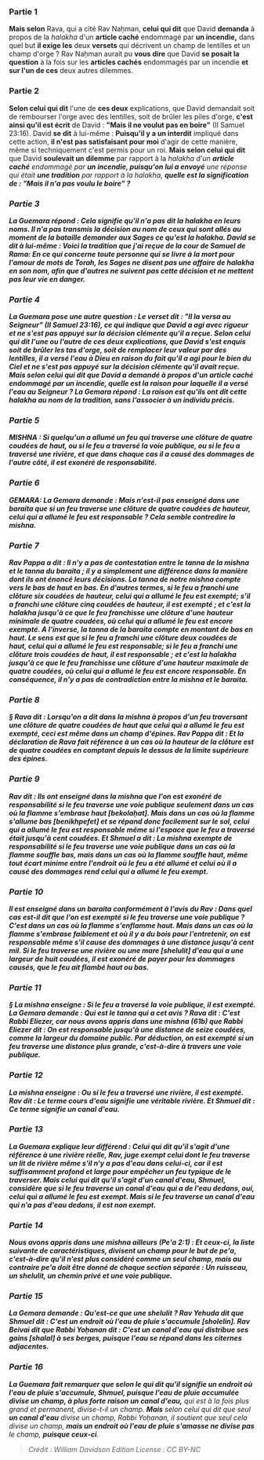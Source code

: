 
### Partie 1
<b>Mais selon</b> Rava, qui a cité Rav Naḥman, <b>celui qui dit</b> que David <b>demanda</b> à propos de la <i>halakha</i> d'un <b>article caché</b> endommagé par <b>un incendie,</b> dans quel but <b>il exige les</b> deux <b>versets</b> qui décrivent un champ de lentilles et un champ d'orge ? Rav Naḥman aurait pu <b>vous dire</b> que David <b>se posait la question</b> à la fois sur les <b>articles cachés</b> endommagés par un incendie <b>et sur l'un de ces</b> deux autres dilemmes.

### Partie 2
<b>Selon celui qui dit</b> l'une de <b>ces deux</b> explications, que David demandait soit de rembourser l'orge avec des lentilles, soit de brûler les piles d'orge, <b>c'est ainsi qu'il est écrit</b> de David : <b>"Mais il ne voulut pas en boire"</b> (II Samuel 23:16). David <b>se dit</b> à lui-même : <b>Puisqu'il y a un interdit</b> impliqué dans cette action, <b>il n'est pas satisfaisant pour moi</b> d'agir de cette manière, même si techniquement c'est permis pour un roi. <b>Mais selon celui qui dit</b> que David <b>soulevait un dilemme</b> par rapport à la <i>halakha</b> d'un <b>article caché</b> endommagé par <b>un incendie, puisqu'on lui a envoyé</b> une réponse qui était <b>une tradition</b> par rapport à la <i>halakha</b>, <b>quelle est la signification de : "Mais <b>il n'a pas voulu le boire</b>" ?

### Partie 3
La Guemara répond : Cela signifie <b>qu'il n'a pas dit la <i>halakha</i> en leurs noms.</b> Il n'a pas transmis la décision au nom de ceux qui sont allés au moment de la bataille demander aux Sages ce qu'est la <i>halakha</i>. David <b>se dit</b> à lui-même : <b>Voici</b> la tradition que <b>j'ai reçue de la cour de Samuel de Rama:</b> En ce qui concerne <b>toute personne qui se livre</b> <b>à la mort pour</b> l'amour de <b>mots de Torah,</b> les Sages <b>ne disent pas une affaire de <i>halakha</i> en son nom,</b> afin que d'autres ne suivent pas cette décision et ne mettent pas leur vie en danger.

### Partie 4
La Guemara pose une autre question : Le verset dit : <b>"Il la versa au Seigneur"</b> (II Samuel 23:16), ce qui indique que David a agi avec rigueur et ne s'est pas appuyé sur la décision clémente qu'il a reçue. <b>Selon celui qui dit</b> l'une ou l'autre de <b>ces deux</b> explications, que David s'est enquis soit de brûler les tas d'orge, soit de remplacer leur valeur par des lentilles, il a versé l'eau à Dieu <b>en raison</b> du fait <b>qu'il a agi pour le bien du Ciel</b> et ne s'est pas appuyé sur la décision clémente qu'il avait reçue. <b>Mais selon celui qui dit</b> que David a demandé à propos d'un <b>article caché</b> endommagé par <b>un incendie, quelle</b> est la raison pour laquelle <b>il a versé</b> l'eau <b>au Seigneur ?</b> La Gemara répond : La raison est <b>qu'ils ont dit</b> cette <i>halakha</i> <b>au nom de la tradition,</b> sans l'associer à un individu précis.

### Partie 5
<strong>MISHNA :</strong> Si quelqu'un a allumé un feu qui <b>traverse une clôture de quatre coudées de haut, ou</b> si le feu a traversé <b>la voie publique, ou</b> si le feu a traversé <b>une rivière,</b> et que dans chaque cas il a causé des dommages de l'autre côté, il est <b>exonéré</b> de responsabilité.

### Partie 6
<strong>GEMARA:</strong> La Gemara demande : <b>Mais n'est-il pas enseigné</b> dans une <i>baraita</i> que si un feu <b>traverse une clôture de quatre coudées de hauteur,</b> celui qui a allumé le feu est <b>responsable ?</b> Cela semble contredire la mishna.

### Partie 7
<b>Rav Pappa a dit :</b> Il n'y a pas de contestation entre le <i>tanna</i> de la mishna et le <i>tanna</i> du <i>baraita</i> ; il y a simplement une différence dans la manière dont ils ont énoncé leurs décisions. <b>La <i>tanna</i> de notre</b> mishna <b>compte</b> vers le bas <b>de haut en bas. </b> En d'autres termes, si le feu a franchi une clôture <b>six coudées</b> de hauteur, celui qui a allumé le feu est <b>exempté;</b> s'il a franchi une clôture <b>cinq coudées</b> de hauteur, il est <b>exempté ; </b> et c'est la <i>halakha</i> <b>jusqu'à</b> ce que le feu franchisse une clôture d'une hauteur minimale de <b>quatre coudées</b>, où celui qui a allumé le feu est encore <b>exempté. </b> A l'inverse, <b>la <i>tanna</i> de la <i>baraita</i> compte</b> en montant <b>de bas en haut. </b> Le sens est que si le feu a franchi une clôture <b>deux coudées</b> de haut, celui qui a allumé le feu est <b>responsable;</b> si le feu a franchi une clôture <b>trois coudées</b> de haut, il est <b>responsable ; </b> et c'est la <i>halakha</i> <b>jusqu'à</b> ce que le feu franchisse une clôture d'une hauteur maximale de <b>quatre coudées</b>, où celui qui a allumé le feu est encore <b>responsable. </b> En conséquence, il n'y a pas de contradiction entre la mishna et le <i>baraita</i>.

### Partie 8
§ <b>Rava dit : Lorsqu'on a dit</b> dans la mishna à propos d'un feu traversant une clôture de <b>quatre coudées</b> de haut <b>que</b> celui qui a allumé le feu est <b>exempté,</b> ceci est <b>même dans un champ d'épines. Rav Pappa dit : Et</b> la déclaration de Rava fait référence à un cas où la hauteur de la clôture <b>est de quatre coudées</b> en comptant <b>depuis le dessus de la</b> <b>limite supérieure des épines.</b>

### Partie 9
<b>Rav dit : Ils ont enseigné</b> dans la mishna que l'on est exonéré de responsabilité si le feu traverse une voie publique <b>seulement dans</b> un cas où la flamme <b>s'embrase haut [<i>bekolaḥat</i>]. Mais dans</b> un cas où la flamme <b>s'allume bas [<i>benikhpefet</i>]</b> et se répand donc facilement sur le sol, celui qui a allumé le feu est <b>responsable</b> même si l'espace que le feu a traversé était <b>jusqu'à cent coudées. Et Shmuel a dit : La mishna</b> exempte de responsabilité si le feu traverse une voie publique <b>dans</b> un cas où la flamme <b>souffle bas, mais dans</b> un cas où la flamme <b>souffle haut, même tout</b> écart minime entre l'endroit où le feu a été allumé et celui où il a causé des dommages rend celui qui a allumé le feu <b>exempt.</b>

### Partie 10
Il <b>est enseigné</b> dans un <i>baraita</i> <b>conformément</b> à l'avis <b>du Rav : Dans quel</b> cas <b>est-il dit</b> que l'on est exempté si le feu traverse une voie publique ? C'est <b>dans</b> un cas où la flamme <b>s'enflamme haut. Mais dans</b> un cas où la flamme <b>s'embrase faiblement et où il y a du bois</b> pour l'entretenir, on est <b>responsable même</b> s'il cause des dommages à une distance <b>jusqu'à cent <i>mil</i>. </b> Si le feu <b>traverse une rivière ou une mare [<i>shelulit</i>]</b> d'eau <b>qui a une largeur de huit coudées,</b> il est <b>exonéré</b> de payer pour les dommages causés, que le feu ait flambé haut ou bas.

### Partie 11
§ La mishna enseigne : Si le feu a traversé <b>la voie publique,</b> il est exempté. La Gemara demande : <b>Qui est le <i>tanna</i></b> qui a cet avis ? <b>Rava dit : C'est Rabbi Eliezer, car nous avons appris</b> dans une mishna (61b) que <b>Rabbi Eliezer dit :</b> On est responsable jusqu'à une distance de <b>seize coudées, comme</b> la largeur du <b>domaine public.</b> Par déduction, on est exempté si un feu traverse une distance plus grande, c'est-à-dire à travers une voie publique.

### Partie 12
La mishna enseigne : <b>Ou</b> si le feu a traversé <b>une rivière,</b> il est exempté. <b>Rav dit :</b> Le terme cours d'eau signifie <b>une véritable rivière. Et Shmuel dit :</b> Ce terme signifie <b>un canal d'eau.</b>

### Partie 13
La Guemara explique leur différend : <b>Celui qui dit</b> qu'il s'agit d'une référence à <b>une rivière réelle,</b> Rav, juge exempt celui dont le feu traverse un lit de rivière <b>même s'il n'y a pas d'eau</b> dans celui-ci, car il est suffisamment profond et large pour empêcher un feu typique de le traverser. <b>Mais celui qui dit</b> qu'il s'agit d'un <b>canal d'eau,</b> Shmuel, considère que <b>si</b> le feu traverse un canal d'eau qui <b>a de l'eau dedans, oui,</b> celui qui a allumé le feu est exempt. <b>Mais si</b> le feu traverse un canal d'eau qui <b>n'a pas d'eau dedans,</b> il est <b>non</b> exempt.

### Partie 14
<b>Nous avons appris</b> dans une mishna <b>ailleurs</b> (<i>Pe'a</i> 2:1) : <b>Et ceux-ci,</b> la liste suivante de caractéristiques, <b>divisent</b> un champ <b>pour le but de <i>pe'a</i>,</b> c'est-à-dire qu'il n'est plus considéré comme un seul champ, mais au contraire <i>pe'a</i> doit être donné de chaque section séparée : <b>Un ruisseau, un <i>shelulit</i>, un chemin privé et une voie publique.</b>

### Partie 15
La Gemara demande : <b>Qu'est-ce que</b> <b>une <i>shelulit</i> ? Rav Yehuda dit</b> que <b>Shmuel dit :</b> C'est <b>un endroit où l'eau de pluie s'accumule [<i>sholelin</i>]. Rav Beivai dit</b> que <b>Rabbi Yoḥanan</b> dit : C'est <b>un canal d'eau qui distribue</b> ses <b>gains [<i>shalal</i>] à ses berges,</b> puisque l'eau se répand dans les citernes adjacentes.

### Partie 16
La Guemara fait remarquer que selon le <b>qui dit</b> qu'il signifie <b>un endroit où l'eau de pluie s'accumule,</b> Shmuel, puisque l'eau de pluie accumulée divise un champ, <b>à plus forte raison</b> un canal d'eau,</b> qui est à la fois plus grand et permanent, divise-t-il un champ. <b>Mais</b> selon celui qui dit</b> que seul <b>un canal d'eau</b> divise un champ, Rabbi Yoḥanan, il soutient que seul cela divise un champ, <b>mais un endroit où l'eau de pluie s'amasse ne divise pas</b> le champ, <b>puisque ceux-ci</b>.

>Crédit : William Davidson Edition
>License : CC BY-NC